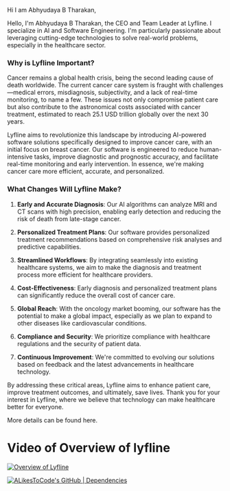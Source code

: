 
Hi I am Abhyudaya B Tharakan, 

Hello, I'm Abhyudaya B Tharakan, the CEO and Team Leader at Lyfline. I specialize in AI and Software Engineering. I'm particularly passionate about leveraging cutting-edge technologies to solve real-world problems, especially in the healthcare sector.

### Why is Lyfline Important?

Cancer remains a global health crisis, being the second leading cause of death worldwide. The current cancer care system is fraught with challenges—medical errors, misdiagnosis, subjectivity, and a lack of real-time monitoring, to name a few. These issues not only compromise patient care but also contribute to the astronomical costs associated with cancer treatment, estimated to reach 25.1 USD trillion globally over the next 30 years.

Lyfline aims to revolutionize this landscape by introducing AI-powered software solutions specifically designed to improve cancer care, with an initial focus on breast cancer. Our software is engineered to reduce human-intensive tasks, improve diagnostic and prognostic accuracy, and facilitate real-time monitoring and early intervention. In essence, we're making cancer care more efficient, accurate, and personalized.

### What Changes Will Lyfline Make?

1. **Early and Accurate Diagnosis**: Our AI algorithms can analyze MRI and CT scans with high precision, enabling early detection and reducing the risk of death from late-stage cancer.

2. **Personalized Treatment Plans**: Our software provides personalized treatment recommendations based on comprehensive risk analyses and predictive capabilities.

3. **Streamlined Workflows**: By integrating seamlessly into existing healthcare systems, we aim to make the diagnosis and treatment process more efficient for healthcare providers.

4. **Cost-Effectiveness**: Early diagnosis and personalized treatment plans can significantly reduce the overall cost of cancer care.

5. **Global Reach**: With the oncology market booming, our software has the potential to make a global impact, especially as we plan to expand to other diseases like cardiovascular conditions.

6. **Compliance and Security**: We prioritize compliance with healthcare regulations and the security of patient data.

7. **Continuous Improvement**: We're committed to evolving our solutions based on feedback and the latest advancements in healthcare technology.

By addressing these critical areas, Lyfline aims to enhance patient care, improve treatment outcomes, and ultimately, save lives. Thank you for your interest in Lyfline, where we believe that technology can make healthcare better for everyone.

More details can be found here. 

# Video of Overview of lyfline

[![Overview of Lyfline](https://img.youtube.com/vi/toX4TJbgJLE/0.jpg)](https://www.youtube.com/embed/toX4TJbgJLE)


[![ALikesToCode's GitHub | Dependencies](https://stats.quine.sh/ALikesToCode/dependencies?theme=dark)](https://quine.sh?utm_source=widgets&utm_campaign=ALikesToCode)


